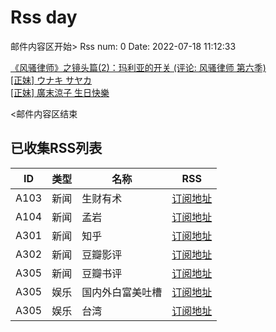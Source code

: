 # Rss day

邮件内容区开始>
Rss num: 0  Date: 2022-07-18 11:12:33 <br/>

<a href='https://movie.douban.com/review/14520560/'>《风骚律师》之镜头篇(2)：玛利亚的开关 (评论: 风骚律师 第六季)</a><br/>
<a href='https://www.ptt.cc/bbs/Beauty/M.1658113853.A.413.html'>[正妹] ウナキ サヤカ</a><br/>
<a href='https://www.ptt.cc/bbs/Beauty/M.1658113103.A.F08.html'>[正妹] 廣末涼子 生日快樂</a><br/>


<邮件内容区结束

## 已收集RSS列表

| ID | 类型 | 名称  | RSS  |
| -- | -- | -- | -- | 
| A103  | 新闻 | 生财有术 | [订阅地址](https://scys.info/feed) |
| A104  | 新闻 | 孟岩  | [订阅地址](https://feedpress.me/wx-dreamytalks) |
| A301  | 新闻 | 知乎 | [订阅地址](https://www.zhihu.com/rss) |
| A302  | 新闻 | 豆瓣影评 | [订阅地址](https://www.douban.com/feed/review/movie) |
| A305  | 新闻 | 豆瓣书评 | [订阅地址](https://www.douban.com/feed/review/book) |
| A305  | 娱乐 | 国内外白富美吐槽 | [订阅地址](http://rsshub.v2fy.com:1200/weibo/user/5323541229) |
| A305  | 娱乐 | 台湾 | [订阅地址](https://www.ptt.cc/atom/beauty.xml) |
